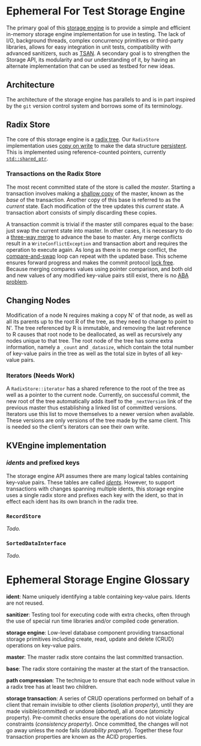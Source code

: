 # Ephemeral For Test Storage Engine

The primary goal of this [storage engine](#ephemeral-storage-engine-glossary) is to provide a simple
and efficient in-memory storage engine implementation for use in testing. The lack of I/O,
background threads, complex concurrency primitives or third-party libraries, allows for easy
integration in unit tests, compatibility with advanced sanitizers, such as
[TSAN](https://clang.llvm.org/docs/ThreadSanitizer.html). A secondary goal is to strengthen the
Storage API, its modularity and our understanding of it, by having an alternate implementation that
can be used as testbed for new ideas.

## Architecture

The architecture of the storage engine has parallels to and is in part inspired by the `git` version
control system and borrows some of its terminology.

## Radix Store

The core of this storage engine is a [radix tree](https://en.wikipedia.org/wiki/Radix_tree). Our
`RadixStore` implementation uses [copy on write](https://en.wikipedia.org/wiki/Copy-on-write) to
make the data structure [persistent](https://en.wikipedia.org/wiki/Persistent_data_structure). This
is implemented using reference-counted pointers, currently
[`std::shared_ptr`](https://en.cppreference.com/w/cpp/memory/shared_ptr).

### Transactions on the Radix Store

The most recent committed state of the store is called the _master_. Starting a transaction involves
making a [shallow copy](https://en.wikipedia.org/wiki/Object_copying#Shallow_copy) of the master,
known as the _base_ of the transaction. Another copy of this base is referred to as the _current_
state. Each modification of the tree updates this _current_ state. A transaction abort consists of
simply discarding these copies.

A transaction commit is trivial if the master still compares equal to the base: just swap the
current state into master. In other cases, it is necessary to do a [three-way
merge](https://en.wikipedia.org/wiki/Merge_(version_control)#Three-way_merge) to advance the base to
master. Any merge conflicts result in a `WriteConflictException` and transaction abort and requires
the operation to execute again. As long as there is no merge conflict, the
[compare-and-swap](https://en.wikipedia.org/wiki/Compare-and-swap) loop can repeat with the updated
base. This scheme ensures forward progress and makes the commit protocol [lock
free](https://en.wikipedia.org/wiki/Non-blocking_algorithm#Lock-freedom). Because merging compares
values using pointer comparison, and both old and new values of any modified key-value pairs still
exist, there is no [ABA problem](https://en.wikipedia.org/wiki/Compare-and-swap#ABA_problem).

## Changing Nodes

Modification of a node N requires making a copy N' of that node, as well as all its parents up
to the root R of the tree, as they need to change to point to N'. The tree referenced by R is
immutable, and removing the last reference to R causes that root node to be deallocated, as well
as recursively any nodes unique to that tree. The root node of the tree has some extra information,
namely a `_count` and `_datasize`, which contain the total number of key-value pairs in the tree as
well as the total size in bytes of all key-value pairs.

### Iterators (Needs Work)

A `RadixStore::iterator` has a shared reference to the root of the tree as well as a pointer to the
current node. Currently, on successful commit, the new root of the tree automatically adds itself to
the `_nextVersion` link of the previous master thus establishing a linked list of committed
versions. Iterators use this list to move themselves to a newer version when available. These
versions are only versions of the tree made by the same client. This is needed so the client's
iterators can see their own write.


## KVEngine implementation

### _idents_ and prefixed keys

The storage engine API assumes there are many logical tables containing key-value pairs. These
tables are called [_idents_](#ephemeral-storage-engine-glossary). However, to support transactions
with changes spanning multiple idents, this storage engine uses a single radix store and prefixes
each key with the ident, so that in effect each ident has its own branch in the radix tree.

### `RecordStore`
_Todo._

### `SortedDataInterface`
_Todo._

# Ephemeral Storage Engine Glossary

**ident**: Name uniquely identifying a table containing key-value pairs. Idents are not reused.

**sanitizer**: Testing tool for executing code with extra checks, often through the use of special
run time libraries and/or compiled code generation.

**storage engine**: Low-level database component providing transactional storage primitives
including create, read, update and delete (CRUD) operations on key-value pairs.

**master**: The master radix store contains the last committed transaction.

**base**: The radix store containing the master at the start of the transaction.

**path compression**: The technique to ensure that each node without value in a radix tree has at
least two children.

**storage transaction**: A series of CRUD operations performed on behalf of a client that remain
invisible to other clients (_isolation property_), until they are made visible(_committed_) or
undone (_aborted_), all at once (atomicity property).  Pre-commit checks ensure the operations do
not violate logical constraints (_consistency property_). Once committed, the changes will not go
away unless the node fails (_durability property_). Together these four transaction properties are
known as the ACID properties.
